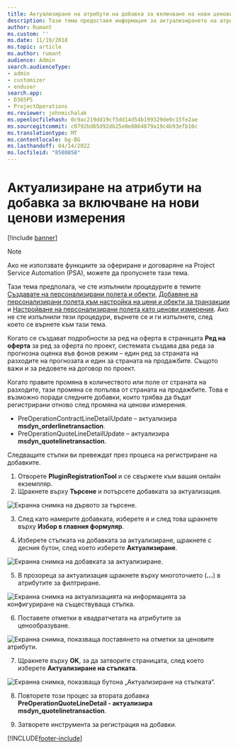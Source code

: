 ```yaml
---
title: Актуализиране на атрибути на добавка за включване на нови ценови измерения
description: Тази тема предоставя информация за актуализирането на атрибутите на добавката за ценови измерения.
author: Rumant
ms.custom: ''
ms.date: 11/19/2018
ms.topic: article
ms.author: rumant
audience: Admin
search.audienceType:
- admin
- customizer
- enduser
search.app:
- D365PS
- ProjectOperations
ms.reviewer: johnmichalak
ms.openlocfilehash: 0c9ac219dd19cf5dd14d54b199329de0c15fe2ae
ms.sourcegitcommit: c0792bd65d92db25e0e8864879a19c4b93efb10c
ms.translationtype: MT
ms.contentlocale: bg-BG
ms.lasthandoff: 04/14/2022
ms.locfileid: "8580858"
---
```

# <a name="update-plug-in-attributes-to-include-new-pricing-dimensions"></a>Актуализиране на атрибути на добавка за включване на нови ценови измерения

[!include [banner](../includes/psa-now-project-operations.md)]

> [!NOTE]
> Ако не използвате функциите за офериране и договаряне на Project Service Automation (PSA), можете да пропуснете тази тема.

Тази тема предполага, че сте изпълнили процедурите в темите [Създавате на персонализирани полета и обекти](create-custom-fields-entities.md), [Добавяне на персонализирани полета към настройка на цени и обекти за транзакции](field-references.md) и [Настройване на персонализирани полета като ценови измерения](set-up-pricing-dimensions.md). Ако не сте изпълнили тези процедури, върнете се и ги изпълнете, след което се върнете към тази тема.

Когато се създават подробности за ред на оферта в страницата **Ред на оферта** за ред за оферта по проект, системата създава два реда за прогнозна оценка във фонов режим – един ред за страната на разходите на прогнозата и един за страната на продажбите. Същото важи и за редовете на договор по проект.

Когато правите промяна в количеството или поле от страната на разходите, тази промяна се попълва от страната на продажбите. Това е възможно поради следните добавки, които трябва да бъдат регистрирани отново след промяна на ценови измерения.

- PreOperationContractLineDetailUpdate – актуализира **msdyn_orderlinetransaction**.
- PreOperationQuoteLineDetailUpdate – актуализира **msdyn_quotelinetransaction**.

Следващите стъпки ви превеждат през процеса на регистриране на добавките.

1. Отворете **PluginRegistrationTool** и се свържете към вашия онлайн екземпляр.
2. Щракнете върху **Търсене** и потърсете добавката за актуализация.

 ![Екранна снимка на дървото за търсене.](media/PRT-1.png)

3. След като намерите добавката, изберете я и след това щракнете върху **Избор в главния формуляр**.

4. Изберете стъпката на добавката за актуализиране, щракнете с десния бутон, след което изберете **Актуализиране**.

 ![Екранна снимка на добавката за актуализиране.](media/PRT-2.png)
 
5. В прозореца за актуализация щракнете върху многоточието (**...**) в атрибутите за филтриране.

 ![Екранна снимка на актуализацията на информацията за конфигуриране на съществуваща стъпка.](media/PRT-3.png)
 
6. Поставете отметки в квадратчетата на атрибутите за ценообразуване.

 ![Екранна снимка, показваща поставянето на отметки за ценовите атрибути.](media/PRT-4.png)

7. Щракнете върху **OK**, за да затворите страницата, след което изберете **Актуализиране на стъпката**.

 ![Екранна снимка, показваща бутона „Актуализиране на стъпката“.](media/PRT-5.png)
 
8. Повторете този процес за втората добавка **PreOperationQuoteLineDetail - актуализира msdyn_quotelinetransaction**.

9. Затворете инструмента за регистрация на добавки.



[!INCLUDE[footer-include](../includes/footer-banner.md)]
